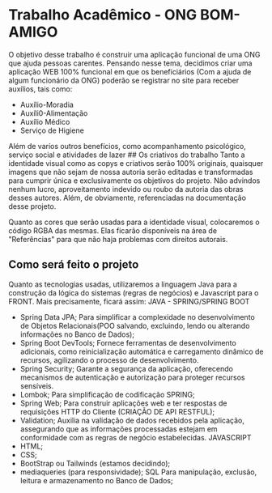 # Trabalho Acadêmico - ONG BOM-AMIGO
<p>
  O objetivo desse trabalho é construir uma aplicação funcional de uma ONG que ajuda pessoas carentes. Pensando nesse tema, decidimos criar uma aplicação WEB 100% funcional em que os beneficiários (Com a ajuda de algum funcionário da ONG) poderão se registrar no site para receber auxílios, tais como:
  <ul>
    <li>Auxílio-Moradia</li>
    <li>Auxíli0-Alimentação</li>
    <li>Auxílio Médico</li>
    <li>Serviço de Higiene</li>
  </ul>
</p>
Além de varíos outros benefícios, como acompanhamento psicológico, serviço social e atividades de lazer
## Os criativos do trabalho
Tanto a identidade visual como as copys e criativos serão 100% originais, quaisquer imagens que não sejam de nossa autoria serão editadas 
e transformadas para cumprir única e exclusivamente os objetivos do projeto. Não advindos nenhum lucro, aproveitamento indevido ou roubo da autoria das obras desses autores. Além, de obviamente, referenciadas na documentação desse projeto. 

Quanto as cores que serão usadas para a identidade visual, colocaremos o código RGBA das mesmas. Elas ficarão disponíveis na área de "Referências" para que não haja problemas com direitos autorais.
## Como será feito o projeto
Quanto as tecnologias usadas, utilizaremos a linguagem Java para a construção da lógica do sistemas (regras de negócios) e Javascript para o FRONT. Mais precisamente, ficará assim:
JAVA - SPRING/SPRING BOOT
  * Spring Data JPA;
  Para simplificar a complexidade no desenvolvimento de Objetos Relacionais(POO salvando, excluindo, lendo ou alterando informações no Banco de Dados);
  * Spring Boot DevTools;
  Fornece ferramentas de desenvolvimento adicionais, como reinicialização automática e carregamento dinâmico de recursos, agilizando o processo de desenvolvimento.
  * Spring Security;
  Garante a segurança da aplicação, oferecendo mecanismos de autenticação e autorização para proteger recursos sensíveis.
  * Lombok;
  Para simplificação de codificação SPRING;
  * Spring Web;
  Para construir aplicações web e ter respostas de requisições HTTP do Cliente (CRIAÇÃO DE API RESTFUL);
  * Validation;
  Auxilia na validação de dados recebidos pela aplicação, assegurando que as informações processadas estejam em conformidade com as regras de negócio estabelecidas.
JAVASCRIPT
  * HTML;
  * CSS;
  * BootStrap ou Tailwinds (estamos decidindo);
  * mediaqueries (para responsividade);
SQL
Para manipulação, exclusão, leitura e armazenamento no Banco de Dados;
